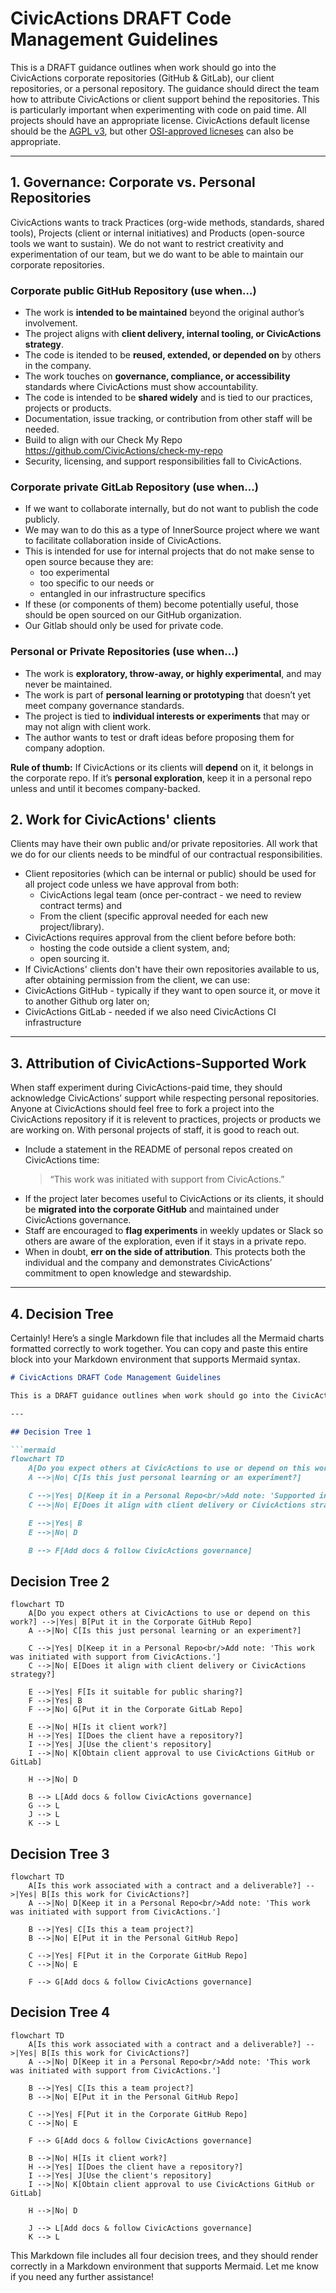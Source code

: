 # CivicActions DRAFT Code Management Guidelines

This is a DRAFT guidance outlines when work should go into the CivicActions corporate repositories (GitHub & GitLab), our client repositories, or a personal repository. The guidance should direct the team how to attribute CivicActions or client support behind the repositories. This is particularly important when experimenting with code on paid time. All projects should have an appropriate license. CivicActions default license should be the [AGPL v3](https://opensource.org/license/agpl-v3), but other [OSI-approved licneses](https://opensource.org/licenses) can also be appropriate. 

---

## 1. Governance: Corporate vs. Personal Repositories

CivicActions wants to track Practices (org-wide methods, standards, shared tools), Projects (client or internal initiatives) and Products (open-source tools we want to sustain). We do not want to restrict creativity and experimentation of our team, but we do want to be able to maintain our corporate repositories. 

### Corporate public GitHub Repository (use when…)
- The work is **intended to be maintained** beyond the original author’s involvement.  
- The project aligns with **client delivery, internal tooling, or CivicActions strategy**.  
- The code is itended to be **reused, extended, or depended on** by others in the company.  
- The work touches on **governance, compliance, or accessibility** standards where CivicActions must show accountability.
- The code is intended to be **shared widely** and is tied to our practices, projects or products.
- Documentation, issue tracking, or contribution from other staff will be needed.
- Build to align with our Check My Repo https://github.com/CivicActions/check-my-repo
- Security, licensing, and support responsibilities fall to CivicActions.

### Corporate private GitLab Repository (use when…)
- If we want to collaborate internally, but do not want to publish the code publicly.
- We may wan to do this as a type of InnerSource project where we want to facilitate collaboration inside of CivicActions.
- This is intended for use for internal projects that do not make sense to open source because they are:
  - too experimental
  - too specific to our needs or
  - entangled in our infrastructure specifics 
- If these (or components of them) become potentially useful, those should be open sourced on our GitHub organization.
- Our Gitlab should only be used for private code.

### Personal or Private Repositories (use when…)
- The work is **exploratory, throw-away, or highly experimental**, and may never be maintained.  
- The work is part of **personal learning or prototyping** that doesn’t yet meet company governance standards.  
- The project is tied to **individual interests or experiments** that may or may not align with client work.  
- The author wants to test or draft ideas before proposing them for company adoption.  

**Rule of thumb:** If CivicActions or its clients will **depend** on it, it belongs in the corporate repo. If it’s **personal exploration**, keep it in a personal repo unless and until it becomes company-backed.


## 2. Work for CivicActions' clients

Clients may have their own public and/or private repositories. All work that we do for our clients needs to be mindful of our contractual responsibilities. 

- Client repositories (which can be internal or public) should be used for all project code unless we have approval from both:
  - CivicActions legal team (once per-contract - we need to review contract terms) and
  - From the client (specific approval needed for each new project/library).
- CivicActions requires approval from the client before before both:
  - hosting the code outside a client system, and;
  - open sourcing it.
 - If CivicActions' clients don't have their own repositories available to us, after obtaining permission from the client, we can use:
  - CivicActions GitHub - typically if they want to open source it, or move it to another Github org later on;
  - CivicActions GitLab - needed if we also need CivicActions CI infrastructure


---

## 3. Attribution of CivicActions-Supported Work

When staff experiment during CivicActions-paid time, they should acknowledge CivicActions’ support while respecting personal repositories. Anyone at CivicActions should feel free to fork a project into the CivicActions repository if it is relevent to practices, projects or products we are working on. With personal projects of staff, it is good to reach out.

- Include a statement in the README of personal repos created on CivicActions time:  
  > “This work was initiated with support from CivicActions.”  
- If the project later becomes useful to CivicActions or its clients, it should be **migrated into the corporate GitHub** and maintained under CivicActions governance.  
- Staff are encouraged to **flag experiments** in weekly updates or Slack so others are aware of the exploration, even if it stays in a private repo.  
- When in doubt, **err on the side of attribution**. This protects both the individual and the company and demonstrates CivicActions’ commitment to open knowledge and stewardship.

---

## 4. Decision Tree

Certainly! Here’s a single Markdown file that includes all the Mermaid charts formatted correctly to work together. You can copy and paste this entire block into your Markdown environment that supports Mermaid syntax.

```markdown
# CivicActions DRAFT Code Management Guidelines

This is a DRAFT guidance outlines when work should go into the CivicActions corporate repositories (GitHub & GitLab), our client repositories, or a personal repository. The guidance should direct the team how to attribute CivicActions or client support behind the repositories. This is particularly important when experimenting with code on paid time. All projects should have an appropriate license. CivicActions default license should be the [AGPL v3](https://opensource.org/license/agpl-v3), but other [OSI-approved licenses](https://opensource.org/licenses) can also be appropriate. 

---

## Decision Tree 1

```mermaid
flowchart TD
    A[Do you expect others at CivicActions to use or depend on this work?] -->|Yes| B[Put it in the Corporate GitHub Repo]
    A -->|No| C[Is this just personal learning or an experiment?]

    C -->|Yes| D[Keep it in a Personal Repo<br/>Add note: 'Supported in part by CivicActions']
    C -->|No| E[Does it align with client delivery or CivicActions strategy?]

    E -->|Yes| B
    E -->|No| D

    B --> F[Add docs & follow CivicActions governance]
```

## Decision Tree 2

```mermaid
flowchart TD
    A[Do you expect others at CivicActions to use or depend on this work?] -->|Yes| B[Put it in the Corporate GitHub Repo]
    A -->|No| C[Is this just personal learning or an experiment?]

    C -->|Yes| D[Keep it in a Personal Repo<br/>Add note: 'This work was initiated with support from CivicActions.']
    C -->|No| E[Does it align with client delivery or CivicActions strategy?]

    E -->|Yes| F[Is it suitable for public sharing?]
    F -->|Yes| B
    F -->|No| G[Put it in the Corporate GitLab Repo]

    E -->|No| H[Is it client work?]
    H -->|Yes| I[Does the client have a repository?]
    I -->|Yes| J[Use the client's repository]
    I -->|No| K[Obtain client approval to use CivicActions GitHub or GitLab]

    H -->|No| D

    B --> L[Add docs & follow CivicActions governance]
    G --> L
    J --> L
    K --> L
```

## Decision Tree 3

```mermaid
flowchart TD
    A[Is this work associated with a contract and a deliverable?] -->|Yes| B[Is this work for CivicActions?]
    A -->|No| D[Keep it in a Personal Repo<br/>Add note: 'This work was initiated with support from CivicActions.']

    B -->|Yes| C[Is this a team project?]
    B -->|No| E[Put it in the Personal GitHub Repo]

    C -->|Yes| F[Put it in the Corporate GitHub Repo]
    C -->|No| E

    F --> G[Add docs & follow CivicActions governance]
```

## Decision Tree 4

```mermaid
flowchart TD
    A[Is this work associated with a contract and a deliverable?] -->|Yes| B[Is this work for CivicActions?]
    A -->|No| D[Keep it in a Personal Repo<br/>Add note: 'This work was initiated with support from CivicActions.']

    B -->|Yes| C[Is this a team project?]
    B -->|No| E[Put it in the Personal GitHub Repo]

    C -->|Yes| F[Put it in the Corporate GitHub Repo]
    C -->|No| E

    F --> G[Add docs & follow CivicActions governance]

    B -->|No| H[Is it client work?]
    H -->|Yes| I[Does the client have a repository?]
    I -->|Yes| J[Use the client's repository]
    I -->|No| K[Obtain client approval to use CivicActions GitHub or GitLab]

    H -->|No| D

    J --> L[Add docs & follow CivicActions governance]
    K --> L
```

This Markdown file includes all four decision trees, and they should render correctly in a Markdown environment that supports Mermaid. Let me know if you need any further assistance!
